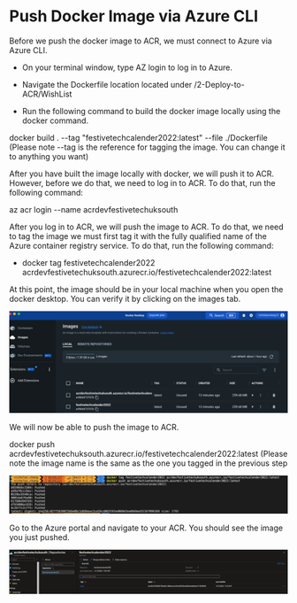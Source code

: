 # Push Docker Image via Azure CLI #

Before we push the docker image to ACR, we must connect to Azure via Azure CLI.

- On your terminal window, type AZ login to log in to Azure.

- Navigate the Dockerfile location located under /2-Deploy-to-ACR/WishList

- Run the following command to build the docker image locally using the docker command.

 docker build . --tag "festivetechcalender2022:latest" --file ./Dockerfile (Please note --tag is the reference for tagging the image. You can change it to anything you want)

After you have built the image locally with docker, we will push it to ACR. However, before we do that, we need to log in to ACR. To do that, run the following command:

az acr login --name acrdevfestivetechuksouth

After you log in to ACR, we will push the image to ACR. To do that, we need to tag the image we must first tag it with the fully qualified name of the Azure container registry service. To do that, run the following command:

- docker tag festivetechcalender2022 acrdevfestivetechuksouth.azurecr.io/festivetechcalender2022:latest

At this point, the image should be in your local machine when you open the docker desktop. You can verify it by clicking on the images tab.

![Docker Desktop tagged image](/2-Deploy-to-ACR//images/docker-desktop.png)

We will now be able to push the image to ACR.

docker push acrdevfestivetechuksouth.azurecr.io/festivetechcalender2022:latest (Please note the image name is the same as the one you tagged in the previous step

![Docker image successful pushed](/2-Deploy-to-ACR//images/docker-push.png)

Go to the Azure portal and navigate to your ACR. You should see the image you just pushed.

![ACR image](/2-Deploy-to-ACR//images/acr-image.png)

